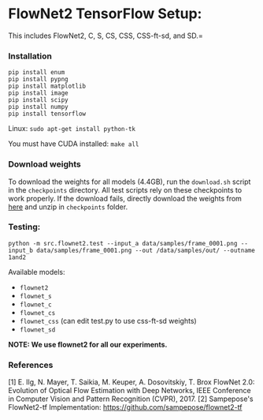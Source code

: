 # FlowNet2 TensorFlow Setup:
This includes FlowNet2, C, S, CS, CSS, CSS-ft-sd, and SD.=

### Installation
```
pip install enum
pip install pypng
pip install matplotlib
pip install image
pip install scipy
pip install numpy
pip install tensorflow
```

Linux:
`sudo apt-get install python-tk`

You must have CUDA installed:
`make all`

### Download weights
To download the weights for all models (4.4GB), run the `download.sh` script in the `checkpoints` directory. All test scripts rely on these checkpoints to work properly. 
If the download fails, directly download the weights from [here](https://doc-0g-b4-docs.googleusercontent.com/docs/securesc/diuhiier8f3lbm44v9p44d1n6o10ft4n/nog1d2rv5rt7lh5iam2669nd7t55p979/1529805600000/18093896044146087554/18093896044146087554/1B4Mdy2m_FPqSC16Z0LPsmsZaa-H9rTZD?e=download&h=09221738537919217220&nonce=mqtog9d488cog&user=18093896044146087554&hash=ft9ejlhjrrvlaotcnput6vo62fmgmfn2) and unzip in `checkpoints` folder.

### Testing: 
```
python -m src.flownet2.test --input_a data/samples/frame_0001.png --input_b data/samples/frame_0001.png --out /data/samples/out/ --outname 1and2
```

Available models:
* `flownet2`
* `flownet_s`
* `flownet_c`
* `flownet_cs`
* `flownet_css` (can edit test.py to use css-ft-sd weights)
* `flownet_sd`

**NOTE: We use flownet2 for all our experiments.**

### References
[1] E. Ilg, N. Mayer, T. Saikia, M. Keuper, A. Dosovitskiy, T. Brox
FlowNet 2.0: Evolution of Optical Flow Estimation with Deep Networks,
IEEE Conference in Computer Vision and Pattern Recognition (CVPR), 2017.
[2] Sampepose's FlowNet2-tf Implementation: https://github.com/sampepose/flownet2-tf
